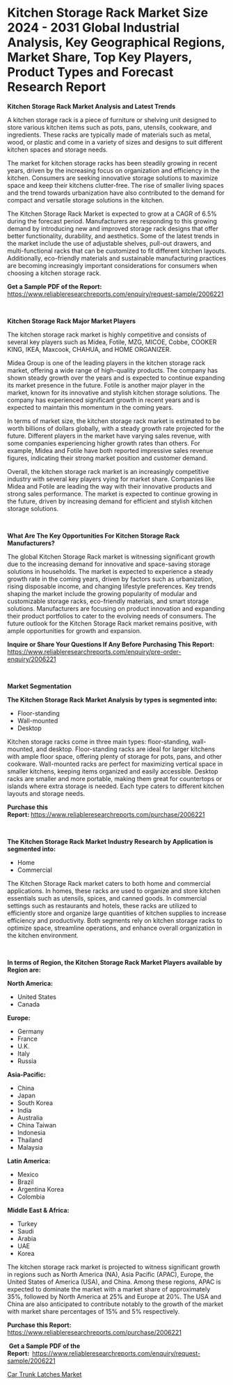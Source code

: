 <p><h1>Kitchen Storage Rack Market Size 2024 - 2031 Global Industrial Analysis, Key Geographical Regions, Market Share, Top Key Players, Product Types and Forecast Research Report</h1></p><p><strong>Kitchen Storage Rack Market Analysis and Latest Trends</strong></p>
<p><p>A kitchen storage rack is a piece of furniture or shelving unit designed to store various kitchen items such as pots, pans, utensils, cookware, and ingredients. These racks are typically made of materials such as metal, wood, or plastic and come in a variety of sizes and designs to suit different kitchen spaces and storage needs.</p><p>The market for kitchen storage racks has been steadily growing in recent years, driven by the increasing focus on organization and efficiency in the kitchen. Consumers are seeking innovative storage solutions to maximize space and keep their kitchens clutter-free. The rise of smaller living spaces and the trend towards urbanization have also contributed to the demand for compact and versatile storage solutions in the kitchen.</p><p>The Kitchen Storage Rack Market is expected to grow at a CAGR of 6.5% during the forecast period. Manufacturers are responding to this growing demand by introducing new and improved storage rack designs that offer better functionality, durability, and aesthetics. Some of the latest trends in the market include the use of adjustable shelves, pull-out drawers, and multi-functional racks that can be customized to fit different kitchen layouts. Additionally, eco-friendly materials and sustainable manufacturing practices are becoming increasingly important considerations for consumers when choosing a kitchen storage rack.</p></p>
<p><strong>Get a Sample PDF of the Report:&nbsp;</strong> <a href="https://www.reliableresearchreports.com/enquiry/request-sample/2006221">https://www.reliableresearchreports.com/enquiry/request-sample/2006221</a></p>
<p>&nbsp;</p>
<p><strong>Kitchen Storage Rack Major Market Players</strong></p>
<p><p>The kitchen storage rack market is highly competitive and consists of several key players such as Midea, Fotile, MZG, MICOE, Cobbe, COOKER KING, IKEA, Maxcook, CHAHUA, and HOME ORGANIZER. </p><p>Midea Group is one of the leading players in the kitchen storage rack market, offering a wide range of high-quality products. The company has shown steady growth over the years and is expected to continue expanding its market presence in the future. Fotile is another major player in the market, known for its innovative and stylish kitchen storage solutions. The company has experienced significant growth in recent years and is expected to maintain this momentum in the coming years. </p><p>In terms of market size, the kitchen storage rack market is estimated to be worth billions of dollars globally, with a steady growth rate projected for the future. Different players in the market have varying sales revenue, with some companies experiencing higher growth rates than others. For example, Midea and Fotile have both reported impressive sales revenue figures, indicating their strong market position and customer demand.</p><p>Overall, the kitchen storage rack market is an increasingly competitive industry with several key players vying for market share. Companies like Midea and Fotile are leading the way with their innovative products and strong sales performance. The market is expected to continue growing in the future, driven by increasing demand for efficient and stylish kitchen storage solutions.</p></p>
<p>&nbsp;</p>
<p><strong>What Are The Key Opportunities For Kitchen Storage Rack Manufacturers?</strong></p>
<p><p>The global Kitchen Storage Rack market is witnessing significant growth due to the increasing demand for innovative and space-saving storage solutions in households. The market is expected to experience a steady growth rate in the coming years, driven by factors such as urbanization, rising disposable income, and changing lifestyle preferences. Key trends shaping the market include the growing popularity of modular and customizable storage racks, eco-friendly materials, and smart storage solutions. Manufacturers are focusing on product innovation and expanding their product portfolios to cater to the evolving needs of consumers. The future outlook for the Kitchen Storage Rack market remains positive, with ample opportunities for growth and expansion.</p></p>
<p><strong>Inquire or Share Your Questions If Any Before Purchasing This Report:</strong> <a href="https://www.reliableresearchreports.com/enquiry/pre-order-enquiry/2006221">https://www.reliableresearchreports.com/enquiry/pre-order-enquiry/2006221</a></p>
<p>&nbsp;</p>
<p><strong>Market Segmentation</strong></p>
<p><strong>The Kitchen Storage Rack Market Analysis by types is segmented into:</strong></p>
<p><ul><li>Floor-standing</li><li>Wall-mounted</li><li>Desktop</li></ul></p>
<p><p>Kitchen storage racks come in three main types: floor-standing, wall-mounted, and desktop. Floor-standing racks are ideal for larger kitchens with ample floor space, offering plenty of storage for pots, pans, and other cookware. Wall-mounted racks are perfect for maximizing vertical space in smaller kitchens, keeping items organized and easily accessible. Desktop racks are smaller and more portable, making them great for countertops or islands where extra storage is needed. Each type caters to different kitchen layouts and storage needs.</p></p>
<p><strong>Purchase this Report:&nbsp;</strong><a href="https://www.reliableresearchreports.com/purchase/2006221">https://www.reliableresearchreports.com/purchase/2006221</a></p>
<p>&nbsp;</p>
<p><strong>The Kitchen Storage Rack Market Industry Research by Application is segmented into:</strong></p>
<p><ul><li>Home</li><li>Commercial</li></ul></p>
<p><p>The Kitchen Storage Rack market caters to both home and commercial applications. In homes, these racks are used to organize and store kitchen essentials such as utensils, spices, and canned goods. In commercial settings such as restaurants and hotels, these racks are utilized to efficiently store and organize large quantities of kitchen supplies to increase efficiency and productivity. Both segments rely on kitchen storage racks to optimize space, streamline operations, and enhance overall organization in the kitchen environment.</p></p>
<p>&nbsp;</p>
<p><strong>In terms of Region, the Kitchen Storage Rack Market Players available by Region are:</strong></p>
<p>
    <p> <strong> North America: </strong>
        <ul>
            <li>United States</li>
            <li>Canada</li>
        </ul>
        </p> 
    <p> <strong> Europe: </strong>
        <ul>
            <li>Germany</li>
            <li>France</li>
            <li>U.K.</li>
            <li>Italy</li>
            <li>Russia</li>
        </ul>
        </p> 
    <p> <strong> Asia-Pacific: </strong>
        <ul>
            <li>China</li>
            <li>Japan</li>
            <li>South Korea</li>
            <li>India</li>
            <li>Australia</li>
            <li>China Taiwan</li>
            <li>Indonesia</li>
            <li>Thailand</li>
            <li>Malaysia</li>
        </ul>
        </p> 
    <p> <strong> Latin America: </strong>
        <ul>
            <li>Mexico</li>
            <li>Brazil</li>
            <li>Argentina Korea</li>
            <li>Colombia</li>
        </ul>
        </p> 
    <p> <strong> Middle East & Africa: </strong>
        <ul>
            <li>Turkey</li>
            <li>Saudi</li>
            <li>Arabia</li>
            <li>UAE</li>
            <li>Korea</li>
        </ul>
    </p>
    </p>
<p><p>The kitchen storage rack market is projected to witness significant growth in regions such as North America (NA), Asia Pacific (APAC), Europe, the United States of America (USA), and China. Among these regions, APAC is expected to dominate the market with a market share of approximately 35%, followed by North America at 25% and Europe at 20%. The USA and China are also anticipated to contribute notably to the growth of the market with market share percentages of 15% and 5% respectively.</p></p>
<p><strong>Purchase this Report: </strong><a href="https://www.reliableresearchreports.com/purchase/2006221">https://www.reliableresearchreports.com/purchase/2006221</a></p>
<p>&nbsp;<strong>Get a Sample PDF of the Report:&nbsp;&nbsp;</strong><a href="https://www.reliableresearchreports.com/enquiry/request-sample/2006221">https://www.reliableresearchreports.com/enquiry/request-sample/2006221</a></p>
<p><strong></strong></p>
<p><p><a href="https://zircon-bluebell-299.notion.site/Car-Trunk-Latches-Market-Size-Growth-Outlook-from-2024-to-2031-projecting-at-Market-s-Trends-Analy-9c9ba0910b2f4d6c8a90178b563d9ab6">Car Trunk Latches Market</a></p></p>